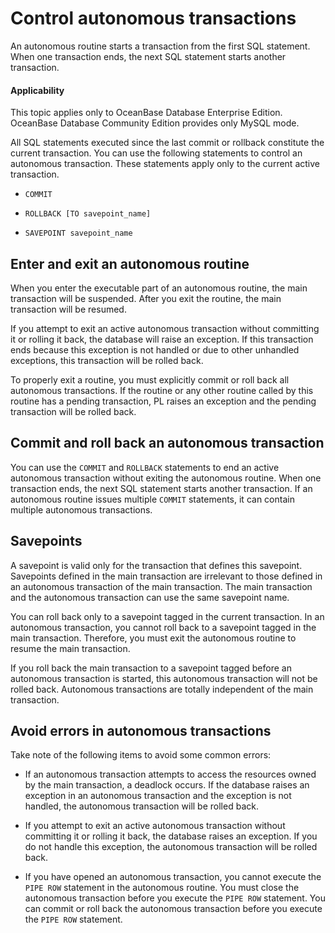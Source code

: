 Control autonomous transactions
===========================

An autonomous routine starts a transaction from the first SQL statement. When one transaction ends, the next SQL statement starts another transaction.

<main id="notice" >
    <h4>Applicability</h4>
    <p>This topic applies only to OceanBase Database Enterprise Edition. OceanBase Database Community Edition provides only MySQL mode. </p>
  </main>

All SQL statements executed since the last commit or rollback constitute the current transaction. You can use the following statements to control an autonomous transaction. These statements apply only to the current active transaction.

* `COMMIT`



* `ROLLBACK [TO savepoint_name]`



* `SAVEPOINT savepoint_name`






Enter and exit an autonomous routine
------------------------------

When you enter the executable part of an autonomous routine, the main transaction will be suspended. After you exit the routine, the main transaction will be resumed.

If you attempt to exit an active autonomous transaction without committing it or rolling it back, the database will raise an exception. If this transaction ends because this exception is not handled or due to other unhandled exceptions, this transaction will be rolled back.

To properly exit a routine, you must explicitly commit or roll back all autonomous transactions. If the routine or any other routine called by this routine has a pending transaction, PL raises an exception and the pending transaction will be rolled back.

Commit and roll back an autonomous transaction
------------------------------

You can use the `COMMIT` and `ROLLBACK` statements to end an active autonomous transaction without exiting the autonomous routine. When one transaction ends, the next SQL statement starts another transaction. If an autonomous routine issues multiple `COMMIT` statements, it can contain multiple autonomous transactions.

Savepoints
------------------------

A savepoint is valid only for the transaction that defines this savepoint. Savepoints defined in the main transaction are irrelevant to those defined in an autonomous transaction of the main transaction. The main transaction and the autonomous transaction can use the same savepoint name.

You can roll back only to a savepoint tagged in the current transaction. In an autonomous transaction, you cannot roll back to a savepoint tagged in the main transaction. Therefore, you must exit the autonomous routine to resume the main transaction.

If you roll back the main transaction to a savepoint tagged before an autonomous transaction is started, this autonomous transaction will not be rolled back. Autonomous transactions are totally independent of the main transaction.

Avoid errors in autonomous transactions
-------------------------------

Take note of the following items to avoid some common errors:

* If an autonomous transaction attempts to access the resources owned by the main transaction, a deadlock occurs. If the database raises an exception in an autonomous transaction and the exception is not handled, the autonomous transaction will be rolled back.



* If you attempt to exit an active autonomous transaction without committing it or rolling it back, the database raises an exception. If you do not handle this exception, the autonomous transaction will be rolled back.



* If you have opened an autonomous transaction, you cannot execute the `PIPE ROW` statement in the autonomous routine. You must close the autonomous transaction before you execute the `PIPE ROW` statement. You can commit or roll back the autonomous transaction before you execute the `PIPE ROW` statement.





